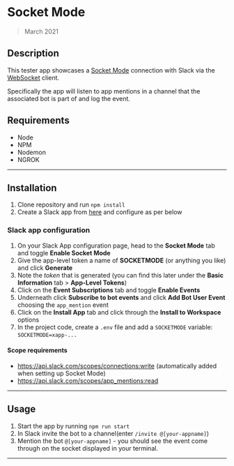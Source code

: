 # Socket Mode

> March 2021

## Description

This tester app showcases a [Socket Mode](https://api.slack.com/apis/connections/socket) connection with Slack via the [WebSocket](https://www.npmjs.com/package/websocket) client.

Specifically the app will listen to app mentions in a channel that the associated bot is part of and log the event.

## Requirements

- Node
- NPM
- Nodemon
- NGROK

---

## Installation

1. Clone repository and run `npm install`
2. Create a Slack app from [here](https://api.slack.com/apps) and configure as per below

### Slack app configuration

1. On your Slack App configuration page, head to the **Socket Mode** tab and toggle **Enable Socket Mode**
2. Give the app-level token a name of **SOCKETMODE** (or anything you like) and click **Generate**
3. Note the _token_ that is generated (you can find this later under the **Basic Information** tab > **App-Level Tokens**)
4. Click on the **Event Subscriptions** tab and toggle **Enable Events**
5. Underneath click **Subscribe to bot events** and click **Add Bot User Event** choosing the `app_mention` event
6. Click on the **Install App** tab and click through the **Install to Workspace** options
7. In the project code, create a `.env` file and add a `SOCKETMODE` variable: `SOCKETMODE=xapp-...`

#### Scope requirements

- https://api.slack.com/scopes/connections:write (automatically added when setting up Socket Mode)
- https://api.slack.com/scopes/app_mentions:read

---

## Usage
1. Start the app by running `npm run start`
2. In Slack invite the bot to a channel(enter `/invite @[your-appname]`)
3. Mention the bot `@[your-appname]` - you should see the event come through on the socket displayed in your terminal.

---
